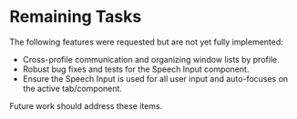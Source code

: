 # Remaining Tasks

The following features were requested but are not yet fully implemented:

- Cross-profile communication and organizing window lists by profile.
- Robust bug fixes and tests for the Speech Input component.
- Ensure the Speech Input is used for all user input and auto-focuses on the active tab/component.

Future work should address these items.
